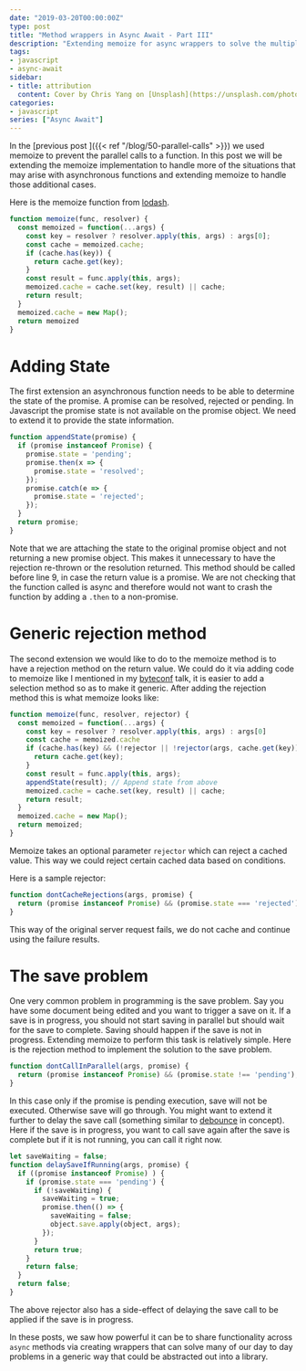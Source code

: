 ```yaml
---
date: "2019-03-20T00:00:00Z"
type: post
title: "Method wrappers in Async Await - Part III"
description: "Extending memoize for async wrappers to solve the multiple save problem"
tags:
- javascript
- async-await
sidebar:
- title: attribution
  content: Cover by Chris Yang on [Unsplash](https://unsplash.com/photos/zpG3x9pXS_8)
categories:
- javascript
series: ["Async Await"]
---
```


In the [previous post ]({{< ref "/blog/50-parallel-calls" >}}) we used memoize to prevent the parallel calls to a function. In this post we will be extending the memoize implementation to handle more of the situations that may arise with asynchronous functions and extending memoize to handle those additional cases.

Here is the memoize function from [lodash](https://www.npmjs.com/package/lodash.memoize).

```js
function memoize(func, resolver) {
  const memoized = function(...args) {
    const key = resolver ? resolver.apply(this, args) : args[0];
    const cache = memoized.cache;
    if (cache.has(key)) {
      return cache.get(key);
    }
    const result = func.apply(this, args);
    memoized.cache = cache.set(key, result) || cache;
    return result;
  }
  memoized.cache = new Map();
  return memoized
}
```

# Adding State

The first extension an asynchronous function needs to be able to determine the state of the promise. A promise can be resolved, rejected or pending. In Javascript the promise state is not available on the promise object. We need to extend it to provide the state information.

```js
function appendState(promise) {
  if (promise instanceof Promise) {
    promise.state = 'pending';
    promise.then(x => {
      promise.state = 'resolved';
    });
    promise.catch(e => {
      promise.state = 'rejected';
    });
  }
  return promise;
}
```
Note that we are attaching the state to the original promise object and not returning a new promise object. This makes it unnecessary to have the rejection re-thrown or the resolution returned. This method should be called before line 9, in case the return value is a promise. We are not checking that the function called is async and therefore would not want to crash the function by adding a `.then` to a non-promise.

# Generic rejection method
The second extension we would like to do to the memoize method is to have a rejection method on the return value. We could do it via adding code to memoize like I mentioned in my [byteconf](https://www.byteconf.com/js-2019) talk, it is easier to add a selection method so as to make it generic. After adding the rejection method this is what memoize looks like:

```js
function memoize(func, resolver, rejector) {
  const memoized = function(...args) {
    const key = resolver ? resolver.apply(this, args) : args[0]
    const cache = memoized.cache
    if (cache.has(key) && (!rejector || !rejector(args, cache.get(key)))) {
      return cache.get(key);
    }
    const result = func.apply(this, args);
    appendState(result); // Append state from above
    memoized.cache = cache.set(key, result) || cache;
    return result;
  }
  memoized.cache = new Map();
  return memoized;
}
```

Memoize takes an optional parameter `rejector` which can reject a cached value. This way we could reject certain cached data based on conditions.

Here is a sample rejector:

```js
function dontCacheRejections(args, promise) {
  return (promise instanceof Promise) && (promise.state === 'rejected');
}
```

This way of the original server request fails, we do not cache and continue using the failure results.

# The save problem
One very common problem in programming is the save problem. Say you have some document being edited and you want to trigger a save on it. If a save is in progress, you should not start saving in parallel but should wait for the save to complete. Saving should happen if the save is not in progress.
Extending memoize to perform this task is relatively simple. Here is the rejection method to implement the solution to the save problem.

```js
function dontCallInParallel(args, promise) {
  return (promise instanceof Promise) && (promise.state !== 'pending');
}
```

In this case only if the promise is pending execution, save will not be executed. Otherwise save will go through. You might want to extend it further to delay the save call (something similar to [debounce](https://www.npmjs.com/package/lodash.debounce) in concept). Here if the save is in progress, you want to call save again after the save is complete but if it is not running, you can call it right now.

```js
let saveWaiting = false;
function delaySaveIfRunning(args, promise) {
  if ((promise instanceof Promise) ) {
    if (promise.state === 'pending') {
      if (!saveWaiting) {
        saveWaiting = true;
        promise.then(() => {
          saveWaiting = false;
          object.save.apply(object, args);
        });
      }
      return true;
    }
    return false;
  }
  return false;
}
```

The above rejector also has a side-effect of delaying the save call to be applied if the save is in progress.

In these posts, we saw how powerful it can be to share functionality across `async` methods via creating wrappers that can solve many of our day to day problems in a generic way that could be abstracted out into a library.
